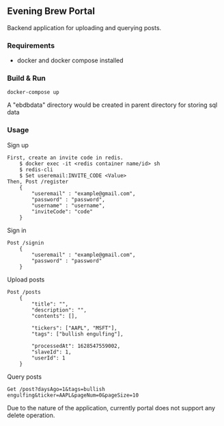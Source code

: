 ## Evening Brew Portal
Backend application for uploading and querying posts.

### Requirements
- docker and docker compose installed
### Build & Run
    docker-compose up
    
A "ebdbdata" directory would be created in parent directory for storing sql data
### Usage
Sign up

    First, create an invite code in redis.
        $ docker exec -it <redis container name/id> sh
        $ redis-cli
        $ Set useremail:INVITE_CODE <Value>
    Then, Post /register
        {
            "useremail" : "example@gmail.com",
            "password" : "password",
            "username" : "username",
            "inviteCode": "code"
        } 

Sign in

    Post /signin
        {
            "useremail" : "example@gmail.com",
            "password" : "password"
        }    

Upload posts
    
    Post /posts
        {
            "title": "",
            "description": "",
            "contents": [],
            
            "tickers": ["AAPL", "MSFT"],
            "tags": ["bullish engulfing"],
        
            "processedAt": 1628547559002,
            "slaveId": 1,
            "userId": 1
        }
    
Query posts

    Get /post?daysAgo=1&tags=bullish engulfing&ticker=AAPL&pageNum=0&pageSize=10    


Due to the nature of the application, currently portal does not support any delete operation.
